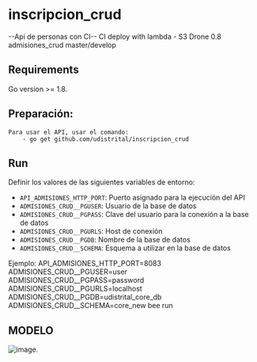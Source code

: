 # inscripcion_crud

--Api de personas con CI--
CI deploy with lambda - S3
Drone 0.8 
admisiones_crud master/develop

## Requirements
Go version >= 1.8.

## Preparación:
    Para usar el API, usar el comando:
        - go get github.com/udistrital/inscripcion_crud

## Run

Definir los valores de las siguientes variables de entorno:

 - `API_ADMISIONES_HTTP_PORT`: Puerto asignado para la ejecución del API
 - `ADMISIONES_CRUD__PGUSER`: Usuario de la base de datos
 - `ADMISIONES_CRUD__PGPASS`: Clave del usuario para la conexión a la base de datos  
 - `ADMISIONES_CRUD__PGURLS`: Host de conexión
 - `ADMISIONES_CRUD__PGDB`: Nombre de la base de datos
 - `ADMISIONES_CRUD__SCHEMA`: Esquema a utilizar en la base de datos

Ejemplo: API_ADMISIONES_HTTP_PORT=8083 ADMISIONES_CRUD__PGUSER=user ADMISIONES_CRUD__PGPASS=password ADMISIONES_CRUD__PGURLS=localhost ADMISIONES_CRUD__PGDB=udistrital_core_db ADMISIONES_CRUD__SCHEMA=core_new bee run

## MODELO
![image](https://github.com/udistrital/admisiones_crud/blob/develop/academi_v2-2018-11-10_00_41.png).
